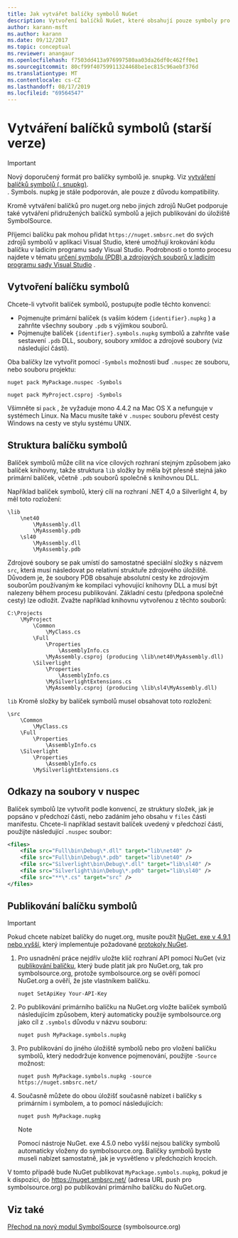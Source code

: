 ```yaml
---
title: Jak vytvářet balíčky symbolů NuGet
description: Vytvoření balíčků NuGet, které obsahují pouze symboly pro podporu ladění dalších balíčků NuGet v aplikaci Visual Studio.
author: karann-msft
ms.author: karann
ms.date: 09/12/2017
ms.topic: conceptual
ms.reviewer: anangaur
ms.openlocfilehash: f7503dd413a976997580aa03da26df0c462ff0e1
ms.sourcegitcommit: 80cf99f40759911324468be1ec815c96aebf376d
ms.translationtype: MT
ms.contentlocale: cs-CZ
ms.lasthandoff: 08/17/2019
ms.locfileid: "69564547"
---
```

# <a name="creating-symbol-packages-legacy"></a>Vytváření balíčků symbolů (starší verze)

> [!Important]
> Nový doporučený formát pro balíčky symbolů je. snupkg. Viz [vytváření balíčků symbolů (. snupkg)](Symbol-Packages-snupkg.md). </br>
> . Symbols. nupkg je stále podporován, ale pouze z důvodu kompatibility.

Kromě vytváření balíčků pro nuget.org nebo jiných zdrojů NuGet podporuje také vytváření přidružených balíčků symbolů a jejich publikování do úložiště SymbolSource.

Příjemci balíčku pak mohou přidat `https://nuget.smbsrc.net` do svých zdrojů symbolů v aplikaci Visual Studio, které umožňují krokování kódu balíčku v ladicím programu sady Visual Studio. Podrobnosti o tomto procesu najdete v tématu [určení symbolu (PDB) a zdrojových souborů v ladicím programu sady Visual Studio](/visualstudio/debugger/specify-symbol-dot-pdb-and-source-files-in-the-visual-studio-debugger) .

## <a name="creating-a-symbol-package"></a>Vytvoření balíčku symbolů

Chcete-li vytvořit balíček symbolů, postupujte podle těchto konvencí:

- Pojmenujte primární balíček (s vaším kódem `{identifier}.nupkg` ) a zahrňte všechny soubory `.pdb` s výjimkou souborů.
- Pojmenujte balíček `{identifier}.symbols.nupkg` symbolů a zahrňte vaše sestavení `.pdb` DLL, soubory, soubory xmldoc a zdrojové soubory (viz následující části).

Oba balíčky lze vytvořit pomocí `-Symbols` možnosti buď `.nuspec` ze souboru, nebo souboru projektu:

```cli
nuget pack MyPackage.nuspec -Symbols

nuget pack MyProject.csproj -Symbols
```

Všimněte si `pack` , že vyžaduje mono 4.4.2 na Mac OS X a nefunguje v systémech Linux. Na Macu musíte také v `.nuspec` souboru převést cesty Windows na cesty ve stylu systému UNIX.

## <a name="symbol-package-structure"></a>Struktura balíčku symbolů

Balíček symbolů může cílit na více cílových rozhraní stejným způsobem jako balíček knihovny, takže struktura `lib` složky by měla být přesně stejná jako primární balíček, včetně `.pdb` souborů společně s knihovnou DLL.

Například balíček symbolů, který cílí na rozhraní .NET 4,0 a Silverlight 4, by měl toto rozložení:

    \lib
        \net40
            \MyAssembly.dll
            \MyAssembly.pdb
        \sl40
            \MyAssembly.dll
            \MyAssembly.pdb

Zdrojové soubory se pak umístí do samostatné speciální složky s názvem `src`, která musí následovat po relativní struktuře zdrojového úložiště. Důvodem je, že soubory PDB obsahuje absolutní cesty ke zdrojovým souborům používaným ke kompilaci vyhovující knihovny DLL a musí být nalezeny během procesu publikování. Základní cestu (předpona společné cesty) lze odložit. Zvažte například knihovnu vytvořenou z těchto souborů:

    C:\Projects
        \MyProject
            \Common
                \MyClass.cs
            \Full
                \Properties
                    \AssemblyInfo.cs
                \MyAssembly.csproj (producing \lib\net40\MyAssembly.dll)
            \Silverlight
                \Properties
                    \AssemblyInfo.cs
                \MySilverlightExtensions.cs
                \MyAssembly.csproj (producing \lib\sl4\MyAssembly.dll)

`lib` Kromě složky by balíček symbolů musel obsahovat toto rozložení:

    \src
        \Common
            \MyClass.cs
        \Full
            \Properties
                \AssemblyInfo.cs
        \Silverlight
            \Properties
                \AssemblyInfo.cs
            \MySilverlightExtensions.cs

## <a name="referring-to-files-in-the-nuspec"></a>Odkazy na soubory v nuspec

Balíček symbolů lze vytvořit podle konvencí, ze struktury složek, jak je popsáno v předchozí části, nebo zadáním jeho obsahu v `files` části manifestu. Chcete-li například sestavit balíček uvedený v předchozí části, použijte následující `.nuspec` soubor:

```xml
<files>
    <file src="Full\bin\Debug\*.dll" target="lib\net40" />
    <file src="Full\bin\Debug\*.pdb" target="lib\net40" />
    <file src="Silverlight\bin\Debug\*.dll" target="lib\sl40" />
    <file src="Silverlight\bin\Debug\*.pdb" target="lib\sl40" />
    <file src="**\*.cs" target="src" />
</files>
```

## <a name="publishing-a-symbol-package"></a>Publikování balíčku symbolů

> [!Important]
> Pokud chcete nabízet balíčky do nuget.org, musíte použít [NuGet. exe v 4.9.1 nebo vyšší](https://www.nuget.org/downloads), který implementuje požadované [protokoly NuGet](../api/nuget-protocols.md).

1. Pro usnadnění práce nejdřív uložte klíč rozhraní API pomocí NuGet (viz [publikování balíčku](../nuget-org/publish-a-package.md), který bude platit jak pro NuGet.org, tak pro symbolsource.org, protože symbolsource.org se ověří pomocí NuGet.org a ověří, že jste vlastníkem balíčku.

    ```cli
    nuget SetApiKey Your-API-Key
    ```

2. Po publikování primárního balíčku na NuGet.org vložte balíček symbolů následujícím způsobem, který automaticky použije symbolsource.org jako cíl z `.symbols` důvodu v názvu souboru:

    ```cli
    nuget push MyPackage.symbols.nupkg
    ```

3. Pro publikování do jiného úložiště symbolů nebo pro vložení balíčku symbolů, který nedodržuje konvence pojmenování, použijte `-Source` možnost:

    ```cli
    nuget push MyPackage.symbols.nupkg -source https://nuget.smbsrc.net/
    ```

4. Současně můžete do obou úložišť současně nabízet i balíčky s primárním i symbolem, a to pomocí následujících:

    ```cli
    nuget push MyPackage.nupkg
    ```

   > [!Note]
   > Pomocí nástroje NuGet. exe 4.5.0 nebo vyšší nejsou balíčky symbolů automaticky vloženy do symbolsource.org. Balíčky symbolů byste museli nabízet samostatně, jak je vysvětleno v předchozích krocích.
   
V tomto případě bude NuGet publikovat `MyPackage.symbols.nupkg`, pokud je k dispozici, do https://nuget.smbsrc.net/ (adresa URL push pro symbolsource.org) po publikování primárního balíčku do NuGet.org.

## <a name="see-also"></a>Viz také

[Přechod na nový modul SymbolSource](https://tripleemcoder.com/2015/10/04/moving-to-the-new-symbolsource-engine/) (symbolsource.org)
